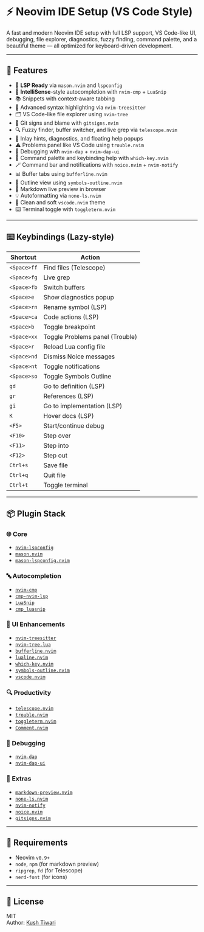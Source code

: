 # ⚡ Neovim IDE Setup (VS Code Style)

A fast and modern Neovim IDE setup with full LSP support, VS Code-like UI, debugging, file explorer, diagnostics, fuzzy finding, command palette, and a beautiful theme — all optimized for keyboard-driven development.

---

## 🚀 Features

- 🔧 **LSP Ready** via `mason.nvim` and `lspconfig`
- 🧠 **IntelliSense**-style autocompletion with `nvim-cmp` + `LuaSnip`
- 📚 Snippets with context-aware tabbing
- 🌈 Advanced syntax highlighting via `nvim-treesitter`
- 🗂️ VS Code-like file explorer using `nvim-tree`
- 🧾 Git signs and blame with `gitsigns.nvim`
- 🔍 Fuzzy finder, buffer switcher, and live grep via `telescope.nvim`
- 🧩 Inlay hints, diagnostics, and floating help popups
- ⚠️ Problems panel like VS Code using `trouble.nvim`
- 🐞 Debugging with `nvim-dap` + `nvim-dap-ui`
- 🎯 Command palette and keybinding help with `which-key.nvim`
- 🪄 Command bar and notifications with `noice.nvim` + `nvim-notify`
- 📊 Buffer tabs using `bufferline.nvim`
- 📁 Outline view using `symbols-outline.nvim`
- 📄 Markdown live preview in browser
- 💡 Autoformatting via `none-ls.nvim`
- 🎨 Clean and soft `vscode.nvim` theme
- ⌨️ Terminal toggle with `toggleterm.nvim`

---

## ⌨️ Keybindings (Lazy-style)

| Shortcut    | Action                          |
| ----------- | ------------------------------- |
| `<Space>ff` | Find files (Telescope)          |
| `<Space>fg` | Live grep                       |
| `<Space>fb` | Switch buffers                  |
| `<Space>e`  | Show diagnostics popup          |
| `<Space>rn` | Rename symbol (LSP)             |
| `<Space>ca` | Code actions (LSP)              |
| `<Space>b`  | Toggle breakpoint               |
| `<Space>xx` | Toggle Problems panel (Trouble) |
| `<Space>r`  | Reload Lua config file          |
| `<Space>nd` | Dismiss Noice messages          |
| `<Space>nt` | Toggle notifications            |
| `<Space>so` | Toggle Symbols Outline          |
| `gd`        | Go to definition (LSP)          |
| `gr`        | References (LSP)                |
| `gi`        | Go to implementation (LSP)      |
| `K`         | Hover docs (LSP)                |
| `<F5>`      | Start/continue debug            |
| `<F10>`     | Step over                       |
| `<F11>`     | Step into                       |
| `<F12>`     | Step out                        |
| `Ctrl+s`    | Save file                       |
| `Ctrl+q`    | Quit file                       |
| `Ctrl+t`    | Toggle terminal                 |

---

## 📦 Plugin Stack

### 🌐 Core

- [`nvim-lspconfig`](https://github.com/neovim/nvim-lspconfig)
- [`mason.nvim`](https://github.com/williamboman/mason.nvim)
- [`mason-lspconfig.nvim`](https://github.com/williamboman/mason-lspconfig.nvim)

### 🔤 Autocompletion

- [`nvim-cmp`](https://github.com/hrsh7th/nvim-cmp)
- [`cmp-nvim-lsp`](https://github.com/hrsh7th/cmp-nvim-lsp)
- [`LuaSnip`](https://github.com/L3MON4D3/LuaSnip)
- [`cmp_luasnip`](https://github.com/saadparwaiz1/cmp_luasnip)

### 🌲 UI Enhancements

- [`nvim-treesitter`](https://github.com/nvim-treesitter/nvim-treesitter)
- [`nvim-tree.lua`](https://github.com/nvim-tree/nvim-tree.lua)
- [`bufferline.nvim`](https://github.com/akinsho/bufferline.nvim)
- [`lualine.nvim`](https://github.com/nvim-lualine/lualine.nvim)
- [`which-key.nvim`](https://github.com/folke/which-key.nvim)
- [`symbols-outline.nvim`](https://github.com/simrat39/symbols-outline.nvim)
- [`vscode.nvim`](https://github.com/Mofiqul/vscode.nvim)

### 🔍 Productivity

- [`telescope.nvim`](https://github.com/nvim-telescope/telescope.nvim)
- [`trouble.nvim`](https://github.com/folke/trouble.nvim)
- [`toggleterm.nvim`](https://github.com/akinsho/toggleterm.nvim)
- [`Comment.nvim`](https://github.com/numToStr/Comment.nvim)

### 🐛 Debugging

- [`nvim-dap`](https://github.com/mfussenegger/nvim-dap)
- [`nvim-dap-ui`](https://github.com/rcarriga/nvim-dap-ui)

### 📄 Extras

- [`markdown-preview.nvim`](https://github.com/iamcco/markdown-preview.nvim)
- [`none-ls.nvim`](https://github.com/nvimtools/none-ls.nvim)
- [`nvim-notify`](https://github.com/rcarriga/nvim-notify)
- [`noice.nvim`](https://github.com/folke/noice.nvim)
- [`gitsigns.nvim`](https://github.com/lewis6991/gitsigns.nvim)

---

## 🧠 Requirements

- Neovim `v0.9+`
- `node`, `npm` (for markdown preview)
- `ripgrep`, `fd` (for Telescope)
- `nerd-font` (for icons)

---

## 🧾 License

MIT  
Author: [Kush Tiwari](mailto:kushtiwari.dev@gmail.com)
